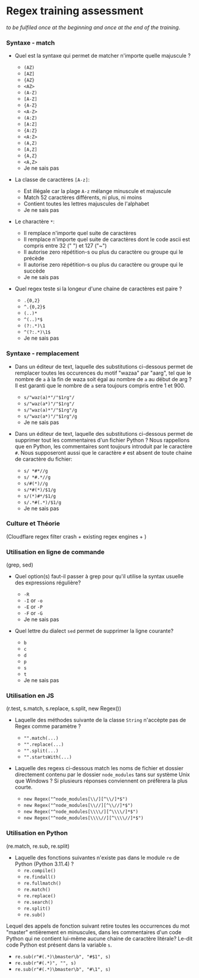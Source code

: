 # Regex training assessment

_to be fulfiled once at the beginning and once at the end of the training_.

### Syntaxe - match

- Quel est la syntaxe qui permet de matcher n'importe quelle majuscule ?

  - `(AZ)`
  - `[AZ]`
  - `{AZ}`
  - `<AZ>`
  - `(A-Z)`
  - `[A-Z]`
  - `{A-Z}`
  - `<A-Z>`
  - `(A:Z)`
  - `[A:Z]`
  - `{A:Z}`
  - `<A:Z>`
  - `(A,Z)`
  - `[A,Z]`
  - `{A,Z}`
  - `<A,Z>`
  - Je ne sais pas

- La classe de caractères `[A-z]`:

  - Est illégale car la plage `A-z` mélange minuscule et majuscule
  - Match 52 caractères différents, ni plus, ni moins
  - Contient toutes les lettres majuscules de l'alphabet
  - Je ne sais pas

- Le charactère `*`:

  - Il remplace n'importe quel suite de caractères
  - Il remplace n'importe quel suite de caractères dont le code ascii est compris entre 32 (" ") et 127 ("~")
  - Il autorise zero répétition-s ou plus du caractère ou groupe qui le précède
  - Il autorise zero répétition-s ou plus du caractère ou groupe qui le succède
  - Je ne sais pas

- Quel regex teste si la longeur d'une chaine de caractères est paire ?
  - `.{0,2}`
  - `^.{0,2}$`
  - `(..)*`
  - `^(..)*$`
  - `(?:.*)\1`
  - `^(?:.*)\1$`
  - Je ne sais pas

### Syntaxe - remplacement

- Dans un éditeur de text, laquelle des substitutions ci-dessous permet de remplacer toutes les occurences du motif "wazaa" par "aarg", tel que le nombre de `a` à la fin de waza soit égal au nombre de `a` au début de arg ? Il est garanti que le nombre de `a` sera toujours compris entre 1 et 900.

  - `s/"waz(a)*"/"$1rg"/`
  - `s/"waz(a*)"/"$1rg"/`
  - `s/"waz(a)*"/"$1rg"/g`
  - `s/"waz(a*)"/"$1rg"/g`
  - Je ne sais pas

- Dans un éditeur de text, laquelle des substitutions ci-dessous permet de supprimer tout les commentaires d'un fichier Python ? Nous rappellons que en Python, les commentaires sont toujours introduit par le caractère `#`. Nous supposeront aussi que le caractère `#` est absent de toute chaine de caractère du fichier:
  - `s/ *#*//g`
  - `s/ *#.*//g`
  - `s/#(*)//g`
  - `s/*#(*)/$1/g`
  - `s/(*)#*/$1/g`
  - `s/.*#(.*)/$1/g`
  - Je ne sais pas

### Culture et Théorie

(Cloudflare regex filter crash + existing regex engines + )

### Utilisation en ligne de commande

(grep, sed)

- Quel option(s) faut-il passer à grep pour qu'il utilise la syntax usuelle des expressions régulière?

  - `-R`
  - `-I` or `-o`
  - `-E` or `-P`
  - `-F` or `-G`
  - Je ne sais pas

- Quel lettre du dialect `sed` permet de supprimer la ligne courante?
  - `b`
  - `c`
  - `d`
  - `p`
  - `s`
  - `t`
  - Je ne sais pas

### Utilisation en JS

(r.test, s.match, s.replace, s.split, new Regex())

- Laquelle des méthodes suivante de la classe `String` n'accèpte pas de Regex comme paramètre ?

  - `"".match(...)`
  - `"".replace(...)`
  - `"".split(...)`
  - `"".startsWith(...)`

- Laquelle des regexs ci-dessous match les noms de fichier et dossier directement contenu par le dossier `node_modules` tans sur système Unix que Windows ? Si plusieurs réponses conviennent on préfèrera la plus courte.
  - `new Regex("^node_modules[\\/][^\\/]*$")`
  - `new Regex("^node_modules[\\//][^\\//]*$")`
  - `new Regex("^node_modules[\\\\/][^\\\\/]*$")`
  - `new Regex("^node_modules[\\\\//][^\\\\//]*$")`

### Utilisation en Python

(re.match, re.sub, re.split)

- Laquelle des fonctions suivantes n'existe pas dans le module `re` de Python (Python 3.11.4) ?
  - `re.compile()`
  - `re.findall()`
  - `re.fullmatch()`
  - `re.match()`
  - `re.replace()`
  - `re.search()`
  - `re.split()`
  - `re.sub()`

Lequel des appels de fonction suivant retire toutes les occurrences du mot "master" entièrement en minuscules, dans les commentaires d'un code Python qui ne contient lui-même aucune chaine de caractère litérale? Le-dit code Python est présent dans la variable `s`.

- `re.sub(r"#(.*)\bmaster\b", "#$1", s)`
- `re.sub(r"#(.*)", "", s)`
- `re.sub(r"#(.*)\bmaster\b", "#\1", s)`
